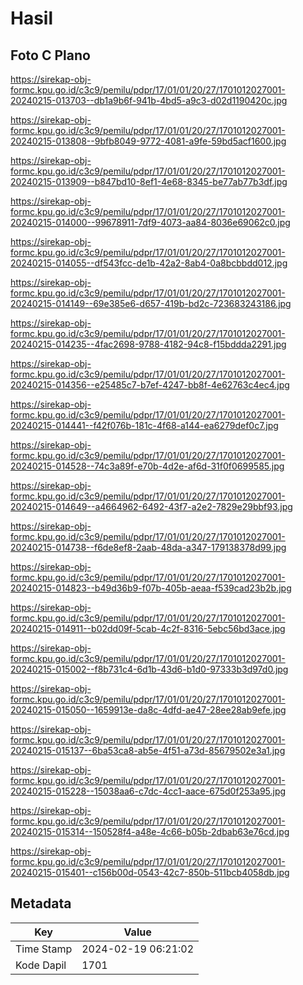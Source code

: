 # Hasil

## Foto C Plano

https://sirekap-obj-formc.kpu.go.id/c3c9/pemilu/pdpr/17/01/01/20/27/1701012027001-20240215-013703--db1a9b6f-941b-4bd5-a9c3-d02d1190420c.jpg

https://sirekap-obj-formc.kpu.go.id/c3c9/pemilu/pdpr/17/01/01/20/27/1701012027001-20240215-013808--9bfb8049-9772-4081-a9fe-59bd5acf1600.jpg

https://sirekap-obj-formc.kpu.go.id/c3c9/pemilu/pdpr/17/01/01/20/27/1701012027001-20240215-013909--b847bd10-8ef1-4e68-8345-be77ab77b3df.jpg

https://sirekap-obj-formc.kpu.go.id/c3c9/pemilu/pdpr/17/01/01/20/27/1701012027001-20240215-014000--99678911-7df9-4073-aa84-8036e69062c0.jpg

https://sirekap-obj-formc.kpu.go.id/c3c9/pemilu/pdpr/17/01/01/20/27/1701012027001-20240215-014055--df543fcc-de1b-42a2-8ab4-0a8bcbbdd012.jpg

https://sirekap-obj-formc.kpu.go.id/c3c9/pemilu/pdpr/17/01/01/20/27/1701012027001-20240215-014149--69e385e6-d657-419b-bd2c-723683243186.jpg

https://sirekap-obj-formc.kpu.go.id/c3c9/pemilu/pdpr/17/01/01/20/27/1701012027001-20240215-014235--4fac2698-9788-4182-94c8-f15bddda2291.jpg

https://sirekap-obj-formc.kpu.go.id/c3c9/pemilu/pdpr/17/01/01/20/27/1701012027001-20240215-014356--e25485c7-b7ef-4247-bb8f-4e62763c4ec4.jpg

https://sirekap-obj-formc.kpu.go.id/c3c9/pemilu/pdpr/17/01/01/20/27/1701012027001-20240215-014441--f42f076b-181c-4f68-a144-ea6279def0c7.jpg

https://sirekap-obj-formc.kpu.go.id/c3c9/pemilu/pdpr/17/01/01/20/27/1701012027001-20240215-014528--74c3a89f-e70b-4d2e-af6d-31f0f0699585.jpg

https://sirekap-obj-formc.kpu.go.id/c3c9/pemilu/pdpr/17/01/01/20/27/1701012027001-20240215-014649--a4664962-6492-43f7-a2e2-7829e29bbf93.jpg

https://sirekap-obj-formc.kpu.go.id/c3c9/pemilu/pdpr/17/01/01/20/27/1701012027001-20240215-014738--f6de8ef8-2aab-48da-a347-179138378d99.jpg

https://sirekap-obj-formc.kpu.go.id/c3c9/pemilu/pdpr/17/01/01/20/27/1701012027001-20240215-014823--b49d36b9-f07b-405b-aeaa-f539cad23b2b.jpg

https://sirekap-obj-formc.kpu.go.id/c3c9/pemilu/pdpr/17/01/01/20/27/1701012027001-20240215-014911--b02dd09f-5cab-4c2f-8316-5ebc56bd3ace.jpg

https://sirekap-obj-formc.kpu.go.id/c3c9/pemilu/pdpr/17/01/01/20/27/1701012027001-20240215-015002--f8b731c4-6d1b-43d6-b1d0-97333b3d97d0.jpg

https://sirekap-obj-formc.kpu.go.id/c3c9/pemilu/pdpr/17/01/01/20/27/1701012027001-20240215-015050--1659913e-da8c-4dfd-ae47-28ee28ab9efe.jpg

https://sirekap-obj-formc.kpu.go.id/c3c9/pemilu/pdpr/17/01/01/20/27/1701012027001-20240215-015137--6ba53ca8-ab5e-4f51-a73d-85679502e3a1.jpg

https://sirekap-obj-formc.kpu.go.id/c3c9/pemilu/pdpr/17/01/01/20/27/1701012027001-20240215-015228--15038aa6-c7dc-4cc1-aace-675d0f253a95.jpg

https://sirekap-obj-formc.kpu.go.id/c3c9/pemilu/pdpr/17/01/01/20/27/1701012027001-20240215-015314--150528f4-a48e-4c66-b05b-2dbab63e76cd.jpg

https://sirekap-obj-formc.kpu.go.id/c3c9/pemilu/pdpr/17/01/01/20/27/1701012027001-20240215-015401--c156b00d-0543-42c7-850b-511bcb4058db.jpg


## Metadata

| Key        | Value               |
| ---------- | ------------------- |
| Time Stamp | 2024-02-19 06:21:02 |
| Kode Dapil | 1701                |



